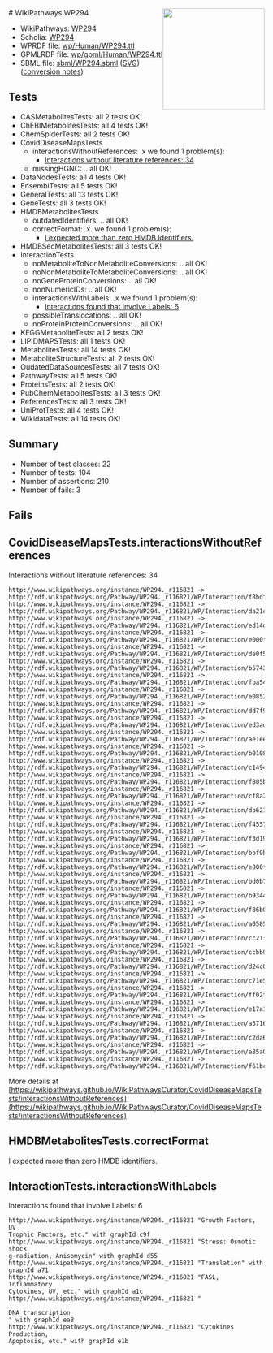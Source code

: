 <img style="float: right; width: 200px" src="../logo.png" />
# WikiPathways WP294

* WikiPathways: [WP294](https://identifiers.org/wikipathways:WP294)
* Scholia: [WP294](https://scholia.toolforge.org/wikipathways/WP294)
* WPRDF file: [wp/Human/WP294.ttl](../wp/Human/WP294.ttl)
* GPMLRDF file: [wp/gpml/Human/WP294.ttl](../wp/gpml/Human/WP294.ttl)
* SBML file: [sbml/WP294.sbml](../sbml/WP294.sbml) ([SVG](../sbml/WP294.svg)) ([conversion notes](../sbml/WP294.txt))

## Tests
* CASMetabolitesTests: all 2 tests OK!
* ChEBIMetabolitesTests: all 4 tests OK!
* ChemSpiderTests: all 2 tests OK!
* CovidDiseaseMapsTests
    * interactionsWithoutReferences: .x we found 1 problem(s):
        * [Interactions without literature references: 34](#9701cd23)
    * missingHGNC: .. all OK!
* DataNodesTests: all 4 tests OK!
* EnsemblTests: all 5 tests OK!
* GeneralTests: all 13 tests OK!
* GeneTests: all 3 tests OK!
* HMDBMetabolitesTests
    * outdatedIdentifiers: .. all OK!
    * correctFormat: .x. we found 1 problem(s):
        * [I expected more than zero HMDB identifiers.](#ad154c1e)
* HMDBSecMetabolitesTests: all 3 tests OK!
* InteractionTests
    * noMetaboliteToNonMetaboliteConversions: .. all OK!
    * noNonMetaboliteToMetaboliteConversions: .. all OK!
    * noGeneProteinConversions: .. all OK!
    * nonNumericIDs: .. all OK!
    * interactionsWithLabels: .x we found 1 problem(s):
        * [Interactions found that involve Labels: 6](#630d267d)
    * possibleTranslocations: .. all OK!
    * noProteinProteinConversions: .. all OK!
* KEGGMetaboliteTests: all 2 tests OK!
* LIPIDMAPSTests: all 1 tests OK!
* MetabolitesTests: all 14 tests OK!
* MetaboliteStructureTests: all 2 tests OK!
* OudatedDataSourcesTests: all 7 tests OK!
* PathwayTests: all 5 tests OK!
* ProteinsTests: all 2 tests OK!
* PubChemMetabolitesTests: all 3 tests OK!
* ReferencesTests: all 3 tests OK!
* UniProtTests: all 4 tests OK!
* WikidataTests: all 14 tests OK!


## Summary

* Number of test classes: 22
* Number of tests: 104
* Number of assertions: 210
* Number of fails: 3

## Fails

<a name="9701cd23" />

## CovidDiseaseMapsTests.interactionsWithoutReferences

Interactions without literature references: 34
```
http://www.wikipathways.org/instance/WP294._r116821 -> http://rdf.wikipathways.org/Pathway/WP294._r116821/WP/Interaction/f8bdf
http://www.wikipathways.org/instance/WP294._r116821 -> http://rdf.wikipathways.org/Pathway/WP294._r116821/WP/Interaction/da21c
http://www.wikipathways.org/instance/WP294._r116821 -> http://rdf.wikipathways.org/Pathway/WP294._r116821/WP/Interaction/ed14d
http://www.wikipathways.org/instance/WP294._r116821 -> http://rdf.wikipathways.org/Pathway/WP294._r116821/WP/Interaction/e000f
http://www.wikipathways.org/instance/WP294._r116821 -> http://rdf.wikipathways.org/Pathway/WP294._r116821/WP/Interaction/de0f5
http://www.wikipathways.org/instance/WP294._r116821 -> http://rdf.wikipathways.org/Pathway/WP294._r116821/WP/Interaction/b5743
http://www.wikipathways.org/instance/WP294._r116821 -> http://rdf.wikipathways.org/Pathway/WP294._r116821/WP/Interaction/fba54
http://www.wikipathways.org/instance/WP294._r116821 -> http://rdf.wikipathways.org/Pathway/WP294._r116821/WP/Interaction/e0852
http://www.wikipathways.org/instance/WP294._r116821 -> http://rdf.wikipathways.org/Pathway/WP294._r116821/WP/Interaction/dd7f9
http://www.wikipathways.org/instance/WP294._r116821 -> http://rdf.wikipathways.org/Pathway/WP294._r116821/WP/Interaction/ed3ad
http://www.wikipathways.org/instance/WP294._r116821 -> http://rdf.wikipathways.org/Pathway/WP294._r116821/WP/Interaction/ae1ee
http://www.wikipathways.org/instance/WP294._r116821 -> http://rdf.wikipathways.org/Pathway/WP294._r116821/WP/Interaction/b0108
http://www.wikipathways.org/instance/WP294._r116821 -> http://rdf.wikipathways.org/Pathway/WP294._r116821/WP/Interaction/c1494
http://www.wikipathways.org/instance/WP294._r116821 -> http://rdf.wikipathways.org/Pathway/WP294._r116821/WP/Interaction/f805b
http://www.wikipathways.org/instance/WP294._r116821 -> http://rdf.wikipathways.org/Pathway/WP294._r116821/WP/Interaction/cf8a2
http://www.wikipathways.org/instance/WP294._r116821 -> http://rdf.wikipathways.org/Pathway/WP294._r116821/WP/Interaction/db621
http://www.wikipathways.org/instance/WP294._r116821 -> http://rdf.wikipathways.org/Pathway/WP294._r116821/WP/Interaction/f4557
http://www.wikipathways.org/instance/WP294._r116821 -> http://rdf.wikipathways.org/Pathway/WP294._r116821/WP/Interaction/f3d19
http://www.wikipathways.org/instance/WP294._r116821 -> http://rdf.wikipathways.org/Pathway/WP294._r116821/WP/Interaction/bbf9b
http://www.wikipathways.org/instance/WP294._r116821 -> http://rdf.wikipathways.org/Pathway/WP294._r116821/WP/Interaction/e800f
http://www.wikipathways.org/instance/WP294._r116821 -> http://rdf.wikipathways.org/Pathway/WP294._r116821/WP/Interaction/bd0b7
http://www.wikipathways.org/instance/WP294._r116821 -> http://rdf.wikipathways.org/Pathway/WP294._r116821/WP/Interaction/b9344
http://www.wikipathways.org/instance/WP294._r116821 -> http://rdf.wikipathways.org/Pathway/WP294._r116821/WP/Interaction/f86b0
http://www.wikipathways.org/instance/WP294._r116821 -> http://rdf.wikipathways.org/Pathway/WP294._r116821/WP/Interaction/a0585
http://www.wikipathways.org/instance/WP294._r116821 -> http://rdf.wikipathways.org/Pathway/WP294._r116821/WP/Interaction/cc213
http://www.wikipathways.org/instance/WP294._r116821 -> http://rdf.wikipathways.org/Pathway/WP294._r116821/WP/Interaction/ccbb9
http://www.wikipathways.org/instance/WP294._r116821 -> http://rdf.wikipathways.org/Pathway/WP294._r116821/WP/Interaction/d24c0
http://www.wikipathways.org/instance/WP294._r116821 -> http://rdf.wikipathways.org/Pathway/WP294._r116821/WP/Interaction/c71e5
http://www.wikipathways.org/instance/WP294._r116821 -> http://rdf.wikipathways.org/Pathway/WP294._r116821/WP/Interaction/ff02f
http://www.wikipathways.org/instance/WP294._r116821 -> http://rdf.wikipathways.org/Pathway/WP294._r116821/WP/Interaction/e17a1
http://www.wikipathways.org/instance/WP294._r116821 -> http://rdf.wikipathways.org/Pathway/WP294._r116821/WP/Interaction/a3716
http://www.wikipathways.org/instance/WP294._r116821 -> http://rdf.wikipathways.org/Pathway/WP294._r116821/WP/Interaction/c2da6
http://www.wikipathways.org/instance/WP294._r116821 -> http://rdf.wikipathways.org/Pathway/WP294._r116821/WP/Interaction/e85a0
http://www.wikipathways.org/instance/WP294._r116821 -> http://rdf.wikipathways.org/Pathway/WP294._r116821/WP/Interaction/f61bc
```

More details at [https://wikipathways.github.io/WikiPathwaysCurator/CovidDiseaseMapsTests/interactionsWithoutReferences](https://wikipathways.github.io/WikiPathwaysCurator/CovidDiseaseMapsTests/interactionsWithoutReferences)

<a name="ad154c1e" />

## HMDBMetabolitesTests.correctFormat

I expected more than zero HMDB identifiers.
<a name="630d267d" />

## InteractionTests.interactionsWithLabels

Interactions found that involve Labels: 6
```
http://www.wikipathways.org/instance/WP294._r116821 "Growth Factors, UV
Trophic Factors, etc." with graphId c9f
http://www.wikipathways.org/instance/WP294._r116821 "Stress: Osmotic shock
g-radiation, Anisomycin" with graphId d55
http://www.wikipathways.org/instance/WP294._r116821 "Translation" with graphId a71
http://www.wikipathways.org/instance/WP294._r116821 "FASL, Inflammatory
Cytokines, UV, etc." with graphId a1c
http://www.wikipathways.org/instance/WP294._r116821 "

DNA transcription
" with graphId ea8
http://www.wikipathways.org/instance/WP294._r116821 "Cytokines Production,
Apoptosis, etc." with graphId e1b
```

